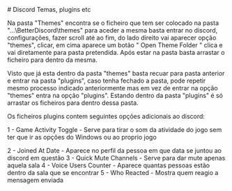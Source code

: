 <html>
# Discord
Temas, plugins etc

Na pasta "Themes" encontra se o ficheiro que tem ser colocado na pasta "...\BetterDiscord\themes" para aceder a mesma basta entrar no discord, configurações, fazer scroll até ao fim,
do lado direito vai aparecer opção "themes", clicar, em cima aparece um botão " Open Theme Folder " clica e vai diretamente para pasta pretendida.
Após estar na pasta basta arrastar o ficheiro para dentro da mesma.

Visto que já esta dentro da pasta "themes" basta recuar para pasta anterior e entrar na pasta "plugins", caso tenha fechado a pasta, pode repetir mesmo processo indicado anteriormente
mas em vez de entrar na opção "themes" entra na opção "plugins".
Estando dentro da pasta "plugins" é só arrastar os ficheiros para dentro dessa pasta.

Os ficheiros plugins contem seguintes opções adicionais ao discord:

<p>1 - Game Activity Toggle - Serve para tirar o som da atividade do jogo sem ter que ir as opções do Windows ou ao proprio jogo</p>
2 - Joined At Date -  Aparece no perfil da pessoa em que data se juntou ao discord em questão
3 - Quick Mute Channels - Serve para dar mute apenas aquela sala
4 - Voice Users Counter - Aparece quantas pessoas estão dentro da sala que se encontrar
5 - Who Reacted - Mostra quem reagio a mensagem enviada
</html>
